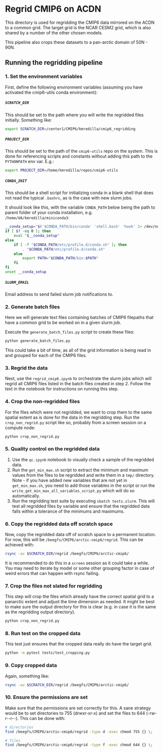 # Regrid CMIP6 on ACDN

This directory is used for regridding the CMIP6 data mirrored on the ACDN to a common grid. The target grid is the NCAR CESM2 grid, which is also shared by a number of the other chosen models.

This pipeline also crops these datasets to a pan-arctic domain of 50N - 90N. 

## Running the regridding pipeline

### 1. Set the environment variables

First, define the following environment variables (assuming you have activated the cmip6-utils conda environment):

##### `SCRATCH_DIR`

This should be set to the path where you will write the regridded files initially. Something like:

```sh
export SCRATCH_DIR=/center1/CMIP6/kmredilla/cmip6_regridding
```

##### `PROJECT_DIR`

This should be set to the path of the `cmip6-utils` repo on the system. This is done for referencing scripts and constants without adding this path to the `PYTHONPATH` env var. E.g.:

```sh
export PROJECT_DIR=/home/kmredilla/repos/cmip6-utils
``` 

##### `CONDA_INIT`

This should be a shell script for initializing conda in a blank shell that does not read the typical `.bashrc`, as is the case with new slurm jobs.

It should look like this, with the variable `CONDA_PATH` below being the path to parent folder of your conda installation, e.g. `/home/UA/kmredilla/miniconda3`:

```sh
__conda_setup="$('$CONDA_PATH/bin/conda' 'shell.bash' 'hook' 2> /dev/null)"
if [ $? -eq 0 ]; then
    eval "$__conda_setup"
else
    if [ -f "$CONDA_PATH/etc/profile.d/conda.sh" ]; then
        . "$CONDA_PATH/etc/profile.d/conda.sh"
    else
        export PATH="$CONDA_PATH/bin:$PATH"
    fi
fi
unset __conda_setup
```

##### `SLURM_EMAIL`

Email address to send failed slurm job notifications to.

### 2. Generate batch files

Here we will generate text files containing batches of CMIP6 filepaths that have a common grid to be worked on in a given slurm job. 

Execute the `generate_batch_files.py` script to create these files:

```sh
python generate_batch_files.py
```

This could take a bit of time, as all of the grid information is being read in and grouped for each of the CMIP6 files. 

### 3. Regrid the data

Next, use the `regrid_cmip6.ipynb` to orchestrate the slurm jobs which will regrid all CMIP6 files listed in the batch files created in step 2. Follow the text in the notebook for instructions on running this step. 

### 4. Crop the non-regridded files

For the files which were not regridded, we want to crop them to the same spatial extent as is done for the data in the regridding step. Run the `crop_non_regrid.py` script like so, probably from a screen session on a compute node:

```sh
python crop_non_regrid.py
```

### 5. Quality control on the regridded data

1. Use the `qc.ipynb` notebook to visually check a sample of the regridded data.
2. Run the `get_min_max.sh` script to extract the minimum and maximum values from the files to be regridded and write them in a `tmp/` directory. Note - if you have added new variables that are not yet in `get_min_max.sh`, you need to add those variables in the script or run the `write_get_min_max_all_variables_script.py` which will do so automatically.
3. Run the regridding test suite by executing `sbatch tests.slurm`.  This will test all regridded files by variable and ensure that the regridded data falls within a tolerance of the minimums and maximums.

### 6. Copy the regridded data off scratch space

Now, copy the regridded data off of scratch space to a permanent location. For now, this will be `/beegfs/CMIP6/arctic-cmip6/regrid`. This can be achieved with:

```sh
rsync -av $SCRATCH_DIR/regrid /beegfs/CMIP6/arctic-cmip6/
```

It is recommended to do this in a `screen` session as it could take a while. You may need to iterate by model or some other grouping factor in case of weird errors that can happen with rsync failing.

### 7. Crop the files not slated for regridding

This step will crop the files which already have the correct spatial grid to a panarctic extent and adjust the time dimension as needed.
It might be best to make sure the output directory for this is clear (e.g. in case it is the same as the regridding output directory).

```sh
python crop_non_regrid.py
```

### 8. Run test on the cropped data

This test just ensures that the cropped data really do have the target grid. 

```sh
python -m pytest tests/test_cropping.py
```

### 9. Copy cropped data

Again, something like:

```sh
rsync -av $SCRATCH_DIR/regrid /beegfs/CMIP6/arctic-cmip6/
```

### 10. Ensure the permissions are set

Make sure that the permissions are set correctly for this. A sane strategy would be to set directories to 755 (drwxr-xr-x) and set the files to 644 (-rw-r--r--). This can be done with:

```sh
# directories
find /beegfs/CMIP6/arctic-cmip6/regrid -type d -exec chmod 755 {} \;

# files
find /beegfs/CMIP6/arctic-cmip6/regrid -type f -exec chmod 644 {} \;
```
